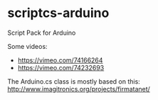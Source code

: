 scriptcs-arduino
================

Script Pack for Arduino


Some videos:
* https://vimeo.com/74166264
* https://vimeo.com/74232693


The Arduino.cs class is mostly based on this:
http://www.imagitronics.org/projects/firmatanet/
